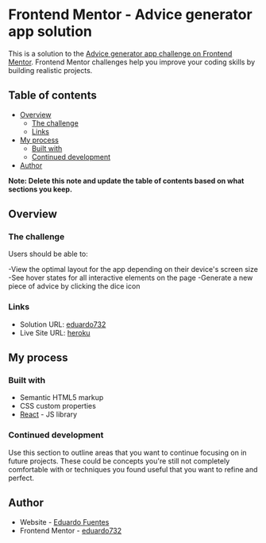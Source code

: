 # Frontend Mentor - Advice generator app solution

This is a solution to the [Advice generator app challenge on Frontend Mentor](https://www.frontendmentor.io/challenges/advice-generator-app-QdUG-13db). Frontend Mentor challenges help you improve your coding skills by building realistic projects.

## Table of contents

- [Overview](#overview)
  - [The challenge](#the-challenge)
  - [Links](#links)
- [My process](#my-process)
  - [Built with](#built-with)
  - [Continued development](#continued-development)
- [Author](#author)

**Note: Delete this note and update the table of contents based on what sections you keep.**

## Overview

### The challenge

Users should be able to:

-View the optimal layout for the app depending on their device's screen size
-See hover states for all interactive elements on the page
-Generate a new piece of advice by clicking the dice icon


### Links

- Solution URL: [eduardo732](https://github.com/eduardo732/advice-generator-app)
- Live Site URL: [heroku](https://advice-generator-eifr.herokuapp.com/)

## My process

### Built with

- Semantic HTML5 markup
- CSS custom properties
- [React](https://reactjs.org/) - JS library


### Continued development

Use this section to outline areas that you want to continue focusing on in future projects. These could be concepts you're still not completely comfortable with or techniques you found useful that you want to refine and perfect.


## Author

- Website - [Eduardo Fuentes](https://github.com/eduardo732)
- Frontend Mentor - [eduardo732](https://www.frontendmentor.io/profile/eduardo732)

